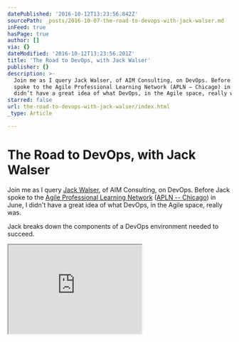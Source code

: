 ```yaml
---
datePublished: '2016-10-12T13:23:56.842Z'
sourcePath: _posts/2016-10-07-the-road-to-devops-with-jack-walser.md
inFeed: true
hasPage: true
author: []
via: {}
dateModified: '2016-10-12T13:23:56.201Z'
title: 'The Road to DevOps, with Jack Walser'
publisher: {}
description: >-
  Join me as I query Jack Walser, of AIM Consulting, on DevOps. Before Jack
  spoke to the Agile Professional Learning Network (APLN – Chicago) in June, I
  didn’t have a great idea of what DevOps, in the Agile space, really was.
starred: false
url: the-road-to-devops-with-jack-walser/index.html
_type: Article

---
```

# The Road to DevOps, with Jack Walser

Join me as I query [Jack Walser][0], of AIM Consulting, on DevOps. Before Jack spoke to the [Agile Professional Learning Network][1] ([APLN -- Chicago][2]) in June, I didn't have a great idea of what DevOps, in the Agile space, really was.

Jack breaks down the components of a DevOps environment needed to succeed.

<iframe src="https://the-grid.github.io/ed-userhtml/?g=eJxlUMtuwzAM-xXDwI6psg3ttqLprwx-qI1QWQpsB1n29XPaW3ejSIGkdKJLdglNqSvjYL3miPloRAWtKTkMFmCsiffdxG7FvGPyZZVd0ASYPEbAiYpGBIrw_tUf9p8fMCJdxwpvfQ8LxTrCoaE6YkIo1Ul0OXaJhMDNtQX9VBBt-py8OGJYsdyVLXFTpoysLm5Q9NvF5khlmyJlDJVUwLtwW5ptY7vgwohQ84xgzaPKYFsXa-5lBvva9y_tuJCVmeQ6WFFrjGPW5TIzNwFRzIL-RvWZTfr7TOm_nfLEnE_wePP5D8vohWE" height="200" style=""></iframe>



[0]: https://www.linkedin.com/in/walser
[1]: http://www.meetup.com/APLN-Chicago/events/222502127/
[2]: http://www.aplnchicago.org/